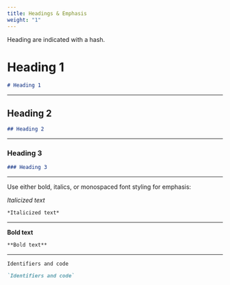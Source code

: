 ```yaml
---
title: Headings & Emphasis
weight: "1"
---
```


Heading are indicated with a hash.

# Heading 1

```md
# Heading 1
```

* * *

## Heading 2

```md
## Heading 2
```

* * *

### Heading 3

```md
### Heading 3
```
* * *

Use either bold, italics, or monospaced font styling for emphasis:

*Italicized text*

```md
*Italicized text*
```

* * *

**Bold text**

```md
**Bold text**
```

* * *

`Identifiers and code`

```md
`Identifiers and code`
```
